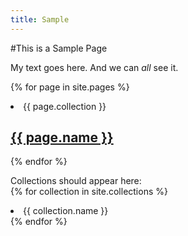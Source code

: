 ```yaml
---
title: Sample
---
```

#This is a Sample Page

My text goes here. And we can *all* see it.

{% for page in site.pages %}
  <li>{{ page.collection }}</li>
  <h2>
    <a href="{{ page.url }}">{{ page.name }}</a>
  </h2>
  <!-- <p>(( minfile.content | markdownify }}</p> -->

{% endfor %}

<p>Collections should appear here:<br>
{% for collection in site.collections %}
  <li>{{ collection.name }}</li>
{% endfor %}
</p>
